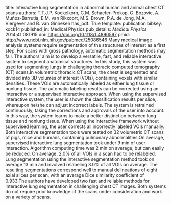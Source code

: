 title: Interactive lung segmentation in abnormal human and animal chest CT scans
authors: T.T.J.P. Kockelkorn, C.M. Schaefer-Prokop, G. Bozovic, A. Muñoz-Barrutia, E.M. van Rikxoort, M.S. Brown, P.A. de Jong, M.A. Viergever and B. van Ginneken
has_pdf: True
template: publication
bibkey: kock14
published_in: Medical Physics
pub_details: <i>Medical Physics</i> 2014;41:081915
doi: https://doi.org/10.1118/1.4890597
pmid: http://www.ncbi.nlm.nih.gov/pubmed/25086546
Many medical image analysis systems require segmentation of the structures of interest as a first step. For scans with gross pathology, automatic segmentation methods may fail. The authors' aim is to develop a versatile, fast, and reliable interactive system to segment anatomical structures. In this study, this system was used for segmenting lungs in challenging thoracic computed tomography (CT) scans.In volumetric thoracic CT scans, the chest is segmented and divided into 3D volumes of interest (VOIs), containing voxels with similar densities. These VOIs are automatically labeled as either lung tissue or nonlung tissue. The automatic labeling results can be corrected using an interactive or a supervised interactive approach. When using the supervised interactive system, the user is shown the classification results per slice, whereupon he/she can adjust incorrect labels. The system is retrained continuously, taking the corrections and approvals of the user into account. In this way, the system learns to make a better distinction between lung tissue and nonlung tissue. When using the interactive framework without supervised learning, the user corrects all incorrectly labeled VOIs manually. Both interactive segmentation tools were tested on 32 volumetric CT scans of pigs, mice and humans, containing pulmonary abnormalities.On average, supervised interactive lung segmentation took under 9 min of user interaction. Algorithm computing time was 2 min on average, but can easily be reduced. On average, 2.0\% of all VOIs in a scan had to be relabeled. Lung segmentation using the interactive segmentation method took on average 13 min and involved relabeling 3.0\% of all VOIs on average. The resulting segmentations correspond well to manual delineations of eight axial slices per scan, with an average Dice similarity coefficient of 0.933.The authors have developed two fast and reliable methods for interactive lung segmentation in challenging chest CT images. Both systems do not require prior knowledge of the scans under consideration and work on a variety of scans.

